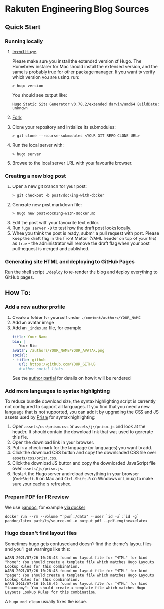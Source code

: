 # Rakuten Engineering Blog Sources

## Quick Start

### Running locally

1. [Install Hugo](https://gohugo.io/overview/installing/).

   Please make sure you install the extended version of Hugo.
   The Homebrew installer for Mac should install the extended version, and the
   same is probably true for other package manager.
   If you want to verify which version you are using, run:
   ```
   > hugo version
   ```
   You should see output like:
   ```
   Hugo Static Site Generator v0.78.2/extended darwin/amd64 BuildDate: unknown
   ```

2. [Fork](https://github.com/rakutentech/engineering-blog/fork)
3. Clone your repository and initialize its submodules:
   ```
   > git clone --recurse-submodules <YOUR GIT REPO CLONE URL>
   ```
4. Run the local server with:
   ```
   > hugo server
   ```
5. Browse to the local server URL with your favourite browser.

### Creating a new blog post

1. Open a new git branch for your post:
   ```
   > git checkout -b post/docking-with-docker
   ```
2. Generate new post markdown file:
   ```
   > hugo new post/docking-with-docker.md
   ```
3. Edit the post with your favourite text editor.
4. Run `hugo server -D` to test how the draft post looks locally.
5. When you think the post is ready, submit a pull request with post. Please
   keep the draft flag in the Front Matter (YAML header on top of your file) as
   `true` - the administrator will remove the draft flag when your post
   pull-request is merged and published.

### Generating site HTML and deploying to GitHub Pages

Run the shell script `./deploy` to re-render the blog and deploy everything to
GitHub pages.

## How To:

### Add a new author profile

1. Create a folder for yourself under `./content/authors/YOUR_NAME`
2. Add an avatar image
3. Add an `_index.md` file, for example
   ```yaml
   title: Your Name
   bio: |
      Your Bio
   avatar: /authors/YOUR_NAME/YOUR_AVATAR.png
   social:
   - title: github
      url: https://github.com/YOUR_GITHUB
      # other social links
   ```
   See the [author partial](https://github.com/forestryio/hugo-theme-novela/tree/master/layouts/partials/author) for details on how it will be rendered

### Add more languages to syntax highlighting

To reduce bundle download size, the syntax highlighting script is currently not
configured to support all languages. If you find that you need a new language
that is not supported, you can add it by upgrading the CSS and JS assets used
by [Prism](https://prismjs.com/) for syntax highlighting:

1. Open `assets/css/prism.css` or `assets/js/prism.js` and look at the header.
   It should contain the download link that was used to generate this file.
2. Open the download link in your browser.
3. Put in a check mark for the language (or languages) you want to add.
4. Click the download CSS button and copy the downloaded CSS file over
   `assets/css/prism.css`.
5. Click the download JS button and copy the downloaded JavaScript file over
   `assets/js/prism.js`.
6. Restart the Hugo server and reload everything in your browser (`Cmd+Shift-R`
   on Mac and `Ctrl-Shift-R` on Windows or Linux) to make sure your cache is
   refreshed.

### Prepare PDF for PR review

We use [pandoc](https://pandoc.org/), for example [via docker](https://github.com/pandoc/dockerfiles#basic-usage)

```shell
docker run --rm --volume "`pwd`:/data" --user `id -u`:`id -g` pandoc/latex path/to/source.md -o output.pdf --pdf-engine=xelatex 
```

### Hugo doesn't find layout files

Sometimes hugo gets confused and doesn't find the theme's layout files and you'll get warnings like this:

```shell
WARN 2021/07/26 10:28:43 found no layout file for "HTML" for kind "home": You should create a template file which matches Hugo Layouts Lookup Rules for this combination.
WARN 2021/07/26 10:28:43 found no layout file for "HTML" for kind "page": You should create a template file which matches Hugo Layouts Lookup Rules for this combination.
WARN 2021/07/26 10:28:43 found no layout file for "HTML" for kind "taxonomy": You should create a template file which matches Hugo Layouts Lookup Rules for this combination.
```

A `hugo mod clean` usually fixes the issue.
